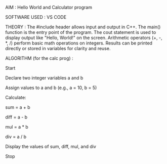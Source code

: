 AIM : Hello World and Calculator program

SOFTWARE USED : VS CODE

THEORY : The #include <iostream> header allows input and output in C++.
The main() function is the entry point of the program.
The cout statement is used to display output like "Hello, World!" on the screen.
Arithmetic operators (+, -, *, /) perform basic math operations on integers.
Results can be printed directly or stored in variables for clarity and reuse.

ALGORITHM (for the calc prog) : 

Start

Declare two integer variables a and b

Assign values to a and b (e.g., a = 10, b = 5)

Calculate:

sum = a + b

diff = a - b

mul = a * b

div = a / b

Display the values of sum, diff, mul, and div

Stop

 
